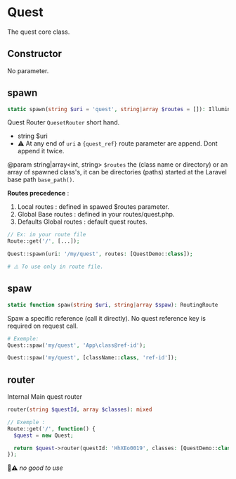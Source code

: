 # Quest

The quest core class.

## Constructor

No parameter.

## spawn

```php
static spawn(string $uri = 'quest', string|array $routes = []): Illuminate\Routing\Route
```

Quest Router `QuesetRouter` short hand.

* string $uri
* ⚠️ At any end of `uri` a `{quest_ref}` route parameter are append. Dont append it twice.

@param string|array<int, string> `$routes` the (class name or directory) or an array of spawned class's, it can be directories (paths) started at the Laravel base path `base_path()`.

__Routes precedence__ :

1. Local routes : defined in spawed $routes parameter.
2. Global Base routes : defined in your routes/quest.php.
3. Defaults Global routes : default quest routes.

```php
// Ex: in your route file
Route::get('/', [...]);

Quest::spawn(uri: '/my/quest', routes: [QuestDemo::class]);

# ⚠️ To use only in route file. 
```

## spaw

```php
static function spaw(string $uri, string|array $spaw): RoutingRoute
```

Spaw a specific reference (call it directly). No quest reference key is required on request call.

```php
# Exemple: 
Quest::spaw('my/quest', 'App\class@ref-id');

Quest::spaw('my/quest', [className::class, 'ref-id']);
```

## router

Internal Main quest router

```php
router(string $questId, array $classes): mixed
```

```php
// Exemple :
Route::get('/', function() {
  $quest = new Quest;

  return $quest->router(questId: 'HhXEo0019', classes: [QuestDemo::class]);
});
```

🚧⚠️ _no good to use_

